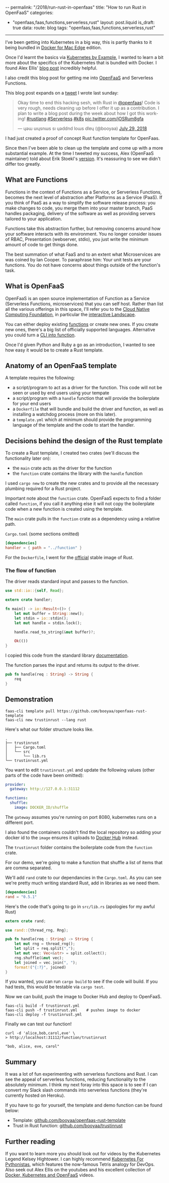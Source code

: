 --
permalink: "/2018/run-rust-in-openfaas"
title: "How to run Rust in OpenFaaS"
categories:
  - "openfaas,faas,functions,serverless,rust"
layout: post.liquid
is_draft: true
data:
  route: blog
  tags: "openfaas,faas,functions,serverless,rust"
---
I’ve been getting into Kubernetes in a big way, this is partly thanks to it being bundled in [Docker for Mac Edge][link_docker_mac] edition.

Once I'd learnt the basics via [Kubernetes by Example][link_kbe], I wanted to learn a bit more about the specifics of the Kubernetes that is bundled with Docker. I found Alex Ellis' [blog post][link_install_openfaas] incredibly helpful.

I also credit this blog post for getting me into [OpenFaaS][link_openfaas] and Serverless Functions.

This blog post expands on a [tweet][link_twitter] I wrote last sunday:

<blockquote class="twitter-tweet" data-lang="en"><p lang="en" dir="ltr">Okay time to end this hacking sesh, with Rust in <a href="https://twitter.com/openfaas?ref_src=twsrc%5Etfw">@openfaas</a>! Code is very rough, needs cleaning up before I offer it up as a contribution. I plan to write a blog  post during the week about how I got this working! <a href="https://twitter.com/hashtag/rustlang?src=hash&amp;ref_src=twsrc%5Etfw">#rustlang</a> <a href="https://twitter.com/hashtag/Serverless?src=hash&amp;ref_src=twsrc%5Etfw">#Serverless</a> <a href="https://twitter.com/hashtag/k8s?src=hash&amp;ref_src=twsrc%5Etfw">#k8s</a> <a href="https://t.co/jOSRum8gfa">pic.twitter.com/jOSRum8gfa</a></p>&mdash; ɥǝɯ uıɥsnɯs sı ɥǝddnd loɯs dlɐɥ (@booyaa) <a href="https://twitter.com/booyaa/status/1023604086644633602?ref_src=twsrc%5Etfw">July 29, 2018</a></blockquote>
<script async src="https://platform.twitter.com/widgets.js" charset="utf-8"></script>

I had just created a proof of concept Rust function template for OpenFaas.

Since then I've been able to clean up the template and come up with a more substantial example. At the time I tweeted my success, Alex (OpenFaaS maintainer) told about Erik Stoekl's [version][link_erik]. It's reassuring to see we didn't differ too greatly.

## What are Functions

Functions in the context of Functions as a Service, or Serverless Functions, becomes the next level of abstraction after Platforms as a Service (PaaS). If you think of PaaS as a way to simplify the software release process: you make changes to code, you merge them into your master branch, PaaS handles packaging, delivery of the software as well as providing servers tailored to your application.

Functions take this abstraction further, but removing concerns around how your software interacts with its environment. You no longer consider issues of RBAC, Presentation (webserver, stdio), you just write the minimum amount of code to get things done.

The best summation of what FaaS and to an extent what Microservices are was coined by Ian Cooper. To paraphrase him: Your unit tests are your functions. You do not have concerns about things outside of the function's task.

## What is OpenFaaS

OpenFaaS is an open source implementation of Function as a Service (Serverless Functions, microservices) that you can self host. Rather than list all the various offerings in this space, I'll refer you to the [Cloud Native Computing Foundation][link_cncf_landscape], in particular the [interactive Landscape][link_cncf_landscape].
 
You can either deploy existing [functions][link_openfaas_store] or create new ones. If you create new ones, there's a big list of officially supported languages. Alternative you could turn a [CLI into function][link_openfaas_cli].

Once I'd given Python and Ruby a go as an introduction, I wanted to see how easy it would be to create a Rust template.

## Anatomy of an OpenFaaS template

A template requires the following:

- a script/program to act as a driver for the function. This code will not be seen or used by end users using your tempate
- a script/program with a `handle` function that will provide the boilerplate for your end users
- a `Dockerfile` that will bundle and build the driver and function, as well as installing a watchdog process (more on this later).
- a `template.yml` which at minimum should provide the programming language of the template and the code to start the handler.

## Decisions behind the design of the Rust template

To create a Rust template, I created two crates (we'll discuss the functionality later on):

- the `main` crate acts as the driver for the function
- the `function` crate contains the library with the `handle` function

I used `cargo new` to create the new crates and to provide all the necessary plumbing required for a Rust project.

Important note about the `function` crate. OpenFaaS expects to find a folder called `function`, if you call it anything else it will not copy the boilerplate code when a new function is created using the template.

The `main` crate pulls in the `function` crate as a dependency using a relative path.

`Cargo.toml` (some sections omitted)

```toml
[dependencies]
handler = { path = "../function" }
```

For the `Dockerfile`, I went for the [official][link_rust_docker] stable image of Rust.

### The flow of function

The driver reads standard input and passes to the function.

```rust
use std::io::{self, Read};

extern crate handler;

fn main() -> io::Result<()> {
    let mut buffer = String::new();
    let stdin = io::stdin();
    let mut handle = stdin.lock();

    handle.read_to_string(&mut buffer)?;

    Ok(())
}
```

I copied this code from the standard library [documentation][link_rust_docs].

The function parses the input and returns its output to the driver.

```rust
pub fn handle(req : String) -> String {
    req
}
```

## Demonstration

```shell
faas-cli template pull https://github.com/booyaa/openfaas-rust-template
faas-cli new trustinrust --lang rust
```

Here's what our folder structure looks like.

```shell
.
├── trustinrust
│   ├── Cargo.toml
│   └── src
│       └── lib.rs
└── trustinrust.yml
```

You want to edit `trustinrust.yml` and update the following values (other parts of the code have been omitted):

```yml
provider:
  gateway: http://127.0.0.1:31112

functions:
  shuffle:
    image: DOCKER_ID/shuffle
```

The `gateway` assumes you're running on port 8080, kubernetes runs on a different port. 

I also found the containers couldn't find the local repository so adding your docker id to the `image` ensures it uploads to [Docker Hub][link_docker_hub] instead.

The `trustinrust` folder contains the boilerplate code from the `function` crate.

For our demo, we're going to make a function that shuffle a list of items that are comma separated.

We'll add `rand` crate to our dependancies in the `Cargo.toml`. As you can see we're pretty much writing standard Rust, add in libraries as we need them.

```toml
[dependencies]
rand = "0.5.1"
```

Here's the code that's going to go in `src/lib.rs` (apologies for my awful Rust)

```rust
extern crate rand;

use rand::{thread_rng, Rng};

pub fn handle(req : String) -> String {
    let mut rng = thread_rng();
    let split = req.split(",");
    let mut vec: Vec<&str> = split.collect();
    rng.shuffle(&mut vec);
    let joined = vec.join(", ");
    format!("{:?}", joined)
}
```

If you wanted, you can run `cargo build` to see if the code will build. If you had tests, this would be testable via `cargo test`.

Now we can build, push the image to Docker Hub and deploy to OpenFaaS.

```shell
faas-cli build -f trustinrust.yml
faas-cli push -f trustinrust.yml    # pushes image to docker
faas-cli deploy -f trustinrust.yml
```

Finally we can test our function!

```shell
curl -d 'alice,bob,carol,eve' \
> http://localhost:31112/function/trustinrust

"bob, alice, eve, carol"
```

## Summary

It was a lot of fun experimenting with serverless functions and Rust. I can see the appeal of serverless functions, reducing functionality to the absolutely minimum. I think my next foray into this space is to see if I can convert my Slack slash commands into serverless functions (they're currently hosted on Heroku).

If you have to go for yourself, the template and demo function can be found below:

- Template: [github.com/booyaa/openfaas-rust-template][link_rust_template]
- Trust in Rust function: [github.com/booyaa/trustinrust][link_openfaas_demo]

## Further reading

If you want to learn more you should look out for videos by the Kubernetes Legend Kelsey Hightower. I can highly recommend [Kubernetes For Pythonistas][link_kelsey], which features the now-famous Tetris analogy for DevOps. Also seek out Alex Ellis on the youtubes and his excellent collection of [Docker, Kubernetes and OpenFaaS][link_youtube_alex] videos.

[link_kbe]: http://kubernetesbyexample.com/
[link_helm]: https://helm.sh/
[link_openfaas]: https://www.openfaas.com/
[link_openfaas_cli]: https://blog.alexellis.io/cli-functions-with-openfaas/
[link_openfaas_store]: https://github.com/openfaas/store
[link_install_openfaas]: https://blog.alexellis.io/docker-for-mac-with-kubernetes/
[link_rust_docker]: https://hub.docker.com/_/rust/
[link_docker_hub]: https://hub.docker.com/
[link_rust_docs]: https://doc.rust-lang.org/std/io/struct.Stdin.html#examples
[link_docker_mac]: https://docs.docker.com/docker-for-mac/kubernetes/
[link_kelsey]: https://youtu.be/u_iAXzy3xBA
[link_lambda]: https://aws.amazon.com/lambda/
[link_google_cloud_functions]: https://cloud.google.com/
[link_microsoft_azure_functions]: https://azure.microsoft.com/en-us/services/functions/
[link_youtube_alex]: https://www.youtube.com/watch?v=0DbrLsUvaso
[link_erik]: https://github.com/ericstoekl/faas-custom-templates
[link_cncf]: https://www.cncf.io/
[link_cncf_landscape]: https://landscape.cncf.io/
[link_twitter]: https://twitter.com/booyaa/status/1023604086644633602
[link_rust_template]: https://github.com/booyaa/openfaas-rust-template
[link_openfaas_demo]: https://github.com/booyaa/trustinrust